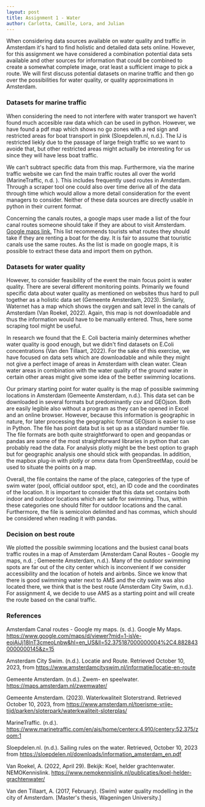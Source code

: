 ```yaml
---
layout: post
title: Assignment 1 - Water
author: Carlotta, Camille, Lora, and Julian
---
```


When considering data sources available on water quality and traffic in Amsterdam it's hard to find holistic and detailed data sets online. However, for this assignment we have considered a combination potential data sets available and other sources for information that could be combined to create a somewhat complete image, orat least a sufficient image to pick a route. We will first discuss potential datasets on marine traffic and then go over the possibilities for water quality, or quality approximations in Amsterdam. 

### Datasets for marine traffic 

When considering the need to not interfere with water transport we haven’t found much accesible raw data which can be used in python. However, we have found a pdf map which shows no go zones with a red sign and restricted areas for boat transport in pink (Sloepdelen.nl, n.d.). The IJ is restricted liekly due to the passage of large freigh traffic so we want to avoide that, but other restricted areas might actually be interesting for us since they will have less boat traffic.

We can’t subtract specific data from this map. Furthermore, via the marine traffic website we can find the main traffic routes all over the world (MarineTraffic, n.d. ). This includes frequently used routes in Amsterdam. Through a scraper tool one could also over time derive all of the data through time which would allow a more detail consideration for the event managers to consider. Neither of these data sources are directly usable in python in their current format. 

Concerning the canals routes, a google maps user made a list of the four canal routes someone should take if they are about to visit Amsterdam. [Google maps link.](https://www.google.com/maps/d/viewer?mid=1-isVe-eoiAiJj18lnT3cmeoLnbw&hl=en_US&ll=52.375187000000004%2C4.8828430000000145&z=15 ) This list recommends tourists what routes they should take if they are renting a boat for the day. It is fair to assume that touristic canals use the same routes. As the list is made on google maps, it is possible to extract these data and import them on python.  

### Datasets for water quality  

However, to consider feasibility of the event the main focus point is water quality. There are several different monitoring points. Primarily we found specific data about water quality as mentioned on websites thus hard to pull together as a holistic data set (Gemeente Amsterdam, 2023). Similarly, Waternet has a map which shows the oxygen and salt level in the canals of Amsterdam (Van Roekel, 2022).  Again, this map is not downloadable and thus the information would have to be manually entered. Thus, here some scraping tool might be useful.  

 

In research we found that the E. Coli bacteria mainly determines whether water quality is good enough, but we didn't find datasets on E.Coli concentrations (Van den Tillaart, 2022). For the sake of this exercise, we have focused on data sets which are downloadable and while they might not give a perfect image of areas in Amsterdam with clean water. Clean water areas in combination with the water quality of the ground water in certain other areas might give some idea of the better swimming locations. 

  

Our primary starting point for water quality is the map of possible swimming locations in Amsterdam (Gemeente Amsterdam, n.d.). This data set can be downloaded in several formats but predominantly csv and GEOjson. Both are easily legible also without a program as they can be opened in Excel and an online browser. However, because this information is geographic in nature, for later processing the geographic format GEOjson is easier to use in Python. The file has point data but is set up as a standard number file. The file formats are both quite straightforward to open and geopandas or pandas are some of the most straightforward libraries in python that can probably read the data. For analysis plotly might be the best option to graph but for geographic analysis one should stick with geopandas. In addition, the mapbox plug-in with plotly or omnx data from OpenStreetMap, could be used to situate the points on a map. 

Overall, the file contains the name of the place, categories of the type of swim water (pool, official outdoor spot, etc), an ID code and the coordinates of the location. It is important to consider that this data set contains both indoor and outdoor locations which are safe for swimming. Thus, within these categories one should filter for outdoor locations and the canal. Furthermore, the file is semicolon delimited and has commas, which should be considered when reading it with pandas. 


### Decision on best route

We plotted the possible swimming locations and the busiest canal boats traffic routes in a map of Amsterdam (Amsterdam Canal Routes - Google my maps, n.d. ; Gemeente Amsterdam, n.d.). Many of the outdoor swimming spots are far out of the city center which is inconvenient if we consider accessibility and the location of hotels and airbnbs. Since we know that there is good swimming water next to AMS and the city swim was also located there, we think that is the best route (Amsterdam City Swim, n.d.). For assignment 4, we decide to use AMS as a starting point and will create the route based on the canal traffic.

### References 

Amsterdam Canal routes - Google my maps. (s. d.). Google My Maps. https://www.google.com/maps/d/viewer?mid=1-isVe-eoiAiJj18lnT3cmeoLnbw&hl=en_US&ll=52.375187000000004%2C4.8828430000000145&z=15 

Amsterdam City Swim. (n.d.). Locatie and Route. Retrieved October 10, 2023, from https://www.amsterdamcityswim.nl/informatie/locatie-en-route

Gemeente Amsterdam. (n.d.). Zwem- en speelwater. https://maps.amsterdam.nl/zwemwater/ 

Gemeente Amsterdam. (2023). Waterkwaliteit Sloterstrand. Retrieved October 10, 2023, from  https://www.amsterdam.nl/toerisme-vrije-tijd/parken/sloterpark/waterkwaliteit-sloterplas/ 

MarineTraffic. (n.d.).  https://www.marinetraffic.com/en/ais/home/centerx:4.910/centery:52.375/zoom:1 

Sloepdelen.nl. (n.d.). Sailing rules on the water. Retrieved, October 10, 2023 from https://sloepdelen.nl/downloads/information_amsterdam_en.pdf 

Van Roekel, A. (2022, April 29). Bekijk: Koel, helder grachtenwater. NEMOKennislink. https://www.nemokennislink.nl/publicaties/koel-helder-grachtenwater/ 

Van den Tillaart, A. (2017, February). (Swim) water quality modelling in the city of Amsterdam. [Master's thesis, Wageningen University.] 